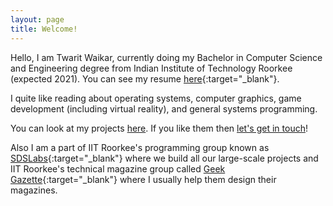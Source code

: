 ```yaml
---
layout: page
title: Welcome!
---
```


Hello, I am Twarit Waikar, currently doing my Bachelor in Computer Science and Engineering degree from Indian Institute of Technology Roorkee (expected 2021). You can see my resume [here](/assets/Twarit_Waikar_Resume.pdf){:target="_blank"}.

I quite like reading about operating systems, computer graphics, game development (including virtual reality), and general systems programming.

You can look at my projects [here](/projects). If you like them then [let's get in touch](/contact)!

Also I am a part of IIT Roorkee's programming group known as [SDSLabs](https://sdslabs.co/){:target="_blank"} where we build all our large-scale projects and IIT Roorkee's technical magazine group called [Geek Gazette](https://geekgazette.iitr.ac.in/){:target="_blank"} where I usually help them design their magazines.
